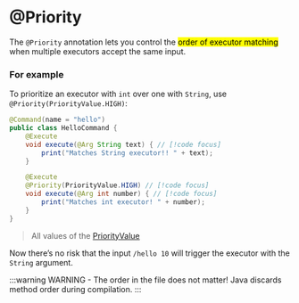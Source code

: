 # @Priority

The `@Priority` annotation lets you control the <mark>order of executor matching</mark> when multiple executors accept the same input.

### For example

To prioritize an executor with `int` over one with `String`, use `@Priority(PriorityValue.HIGH)`:

```java
@Command(name = "hello")
public class HelloCommand {
    @Execute
    void execute(@Arg String text) { // [!code focus]
        print("Matches String executor!! " + text);
    }

    @Execute
    @Priority(PriorityValue.HIGH) // [!code focus]
    void execute(@Arg int number) { // [!code focus]
        print("Matches int executor! " + number);
    }
}
```

> All values of the [PriorityValue](https://github.com/Rollczi/LiteCommands/blob/master/litecommands-annotations/src/dev/rollczi/litecommands/annotations/priority/PriorityValue.java)

Now there’s no risk that the input `/hello 10` will trigger the executor with the `String` argument.

<Console
scheme="/hello <text/number>"
input="/hello 10"
output="Matches int executor! 10"
/>
<Console
scheme="/hello <text/number>"
input="/hello hi"
output="Matches String executor! hi"
/>

:::warning WARNING - The order in the file does not matter!
Java discards method order during compilation.
:::
